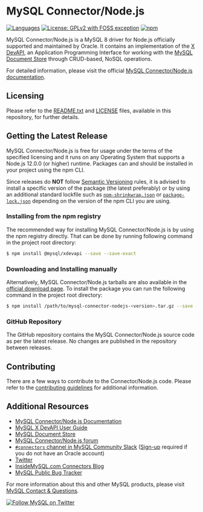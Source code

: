# MySQL Connector/Node.js

[![Languages](https://img.shields.io/github/languages/top/mysql/mysql-connector-nodejs.svg?style=flat)](https://github.com/mysql/mysql-connector-nodejs) [![License: GPLv2 with FOSS exception](https://img.shields.io/badge/license-GPLv2_with_FOSS_exception-c30014.svg?style=flat)](https://github.com/mysql/mysql-connector-nodejs/blob/trunk/LICENSE) [![npm](https://img.shields.io/npm/v/@mysql/xdevapi.svg?style=flat)](https://www.npmjs.com/package/@mysql/xdevapi)

MySQL Connector/Node.js is a MySQL 8 driver for Node.js officially supported and maintained by Oracle. It contains an implementation of the [X DevAPI](https://dev.mysql.com/doc/x-devapi-userguide/en/), an Application Programming Interface for working with the [MySQL Document Store](https://dev.mysql.com/doc/refman/8.0/en/document-store.html) through CRUD-based, NoSQL operations.

For detailed information, please visit the official [MySQL Connector/Node.js documentation](https://dev.mysql.com/doc/dev/connector-nodejs/).

## Licensing

Please refer to the [README.txt](https://github.com/mysql/mysql-connector-nodejs/blob/trunk/README.txt) and [LICENSE](https://github.com/mysql/mysql-connector-nodejs/blob/trunk/LICENSE) files, available in this repository, for further details.

## Getting the Latest Release

MySQL Connector/Node.js is free for usage under the terms of the specified licensing and it runs on any Operating System that supports a Node.js 12.0.0 (or higher) runtime. Packages can and should be installed in your project using the npm CLI.

Since releases do **NOT** follow [Semantic Versioning](https://semver.org/) rules, it is advised to install a specific version of the package (the latest preferably) or by using an additional standard lockfile such as [`npm-shrinkwrap.json`](https://docs.npmjs.com/files/shrinkwrap.json.html) or [`package-lock.json`](https://docs.npmjs.com/files/package-lock.json) depending on the version of the npm CLI you are using.

### Installing from the npm registry

The recommended way for installing MySQL Connector/Node.js is by using the npm registry directly. That can be done by running following command in the project root directory:

```sh
$ npm install @mysql/xdevapi --save --save-exact
```

### Downloading and Installing manually

Alternatively, MySQL Connector/Node.js tarballs are also available in the [official download page](https://dev.mysql.com/downloads/connector/nodejs/). To install the package you can run the following command in the project root directory:

```sh
$ npm install /path/to/mysql-connector-nodejs-<version>.tar.gz --save --save-exact
```

### GitHub Repository

The GitHub repository contains the MySQL Connector/Node.js source code as per the latest release. No changes are published in the repository between releases.

## Contributing

There are a few ways to contribute to the Connector/Node.js code. Please refer to the [contributing guidelines](https://github.com/mysql/mysql-connector-nodejs/blob/trunk/CONTRIBUTING.md) for additional information.

## Additional Resources

* [MySQL Connector/Node.js Documentation](https://dev.mysql.com/doc/dev/connector-nodejs/)
* [MySQL X DevAPI User Guide](https://dev.mysql.com/doc/x-devapi-userguide/en/)
* [MySQL Document Store](https://dev.mysql.com/doc/refman/en/document-store.html)
* [MySQL Connector/Node.js forum](http://forums.mysql.com/list.php?44)
* [`#connectors` channel in MySQL Community Slack](https://mysqlcommunity.slack.com/messages/connectors) ([Sign-up](https://lefred.be/mysql-community-on-slack/) required if you do not have an Oracle account)
* [Twitter](https://twitter.com/mysql)
* [InsideMySQL.com Connectors Blog](https://insidemysql.com/category/mysql-development/connectors/)
* [MySQL Public Bug Tracker](https://bugs.mysql.com/)

For more information about this and other MySQL products, please visit [MySQL Contact & Questions](https://www.mysql.com/about/contact/).

[![Follow MySQL on Twitter](https://img.shields.io/twitter/follow/MySQL.svg?label=Follow%20%40MySQL&style=social)](https://twitter.com/intent/follow?screen_name=MySQL)

